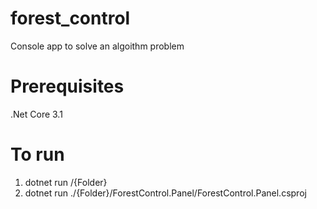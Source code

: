 # forest_control
Console app to solve an algoithm problem 

# Prerequisites
.Net Core 3.1 

# To run
1. dotnet run /{Folder}
2. dotnet run ./{Folder}/ForestControl.Panel/ForestControl.Panel.csproj
